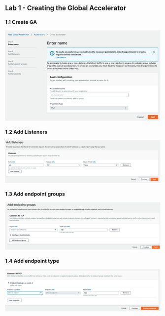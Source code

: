 ## Lab 1 - Creating the Global Accelerator 

### 1.1 Create GA
<kbd>![x](./img/create-ga.png)</kbd>

 ### 1.2 Add Listeners
<kbd>![x](./img/add-listeners.png)</kbd>

### 1.3 Add endpoint groups
<kbd>![x](./img/add-endpoint-groups.png)</kbd>

### 1.4 Add endpoint type
<kbd>![x](./img/add-endpoint-type.png)</kbd>